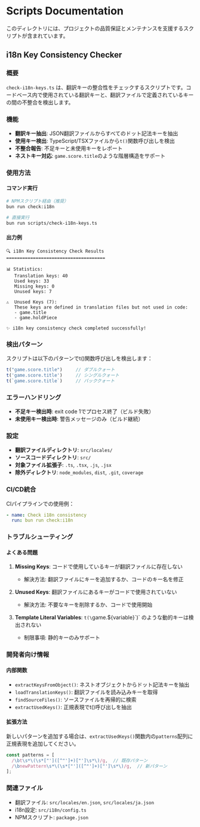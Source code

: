 # Scripts Documentation

このディレクトリには、プロジェクトの品質保証とメンテナンスを支援するスクリプトが含まれています。

## i18n Key Consistency Checker

### 概要
`check-i18n-keys.ts` は、翻訳キーの整合性をチェックするスクリプトです。コードベース内で使用されている翻訳キーと、翻訳ファイルで定義されているキーの間の不整合を検出します。

### 機能
- **翻訳キー抽出**: JSON翻訳ファイルからすべてのドット記法キーを抽出
- **使用キー検出**: TypeScript/TSXファイルから`t()`関数呼び出しを検出
- **不整合報告**: 不足キーと未使用キーをレポート
- **ネストキー対応**: `game.score.title`のような階層構造をサポート

### 使用方法

#### コマンド実行
```bash
# NPMスクリプト経由（推奨）
bun run check:i18n

# 直接実行
bun run scripts/check-i18n-keys.ts
```

#### 出力例
```
🔍 i18n Key Consistency Check Results
=====================================

📊 Statistics:
   Translation keys: 40
   Used keys: 33
   Missing keys: 0
   Unused keys: 7

⚠️  Unused Keys (7):
   These keys are defined in translation files but not used in code:
   - game.title
   - game.holdPiece

✨ i18n key consistency check completed successfully!
```

### 検出パターン
スクリプトは以下のパターンでt()関数呼び出しを検出します：

```typescript
t("game.score.title")     // ダブルクォート
t('game.score.title')     // シングルクォート
t(`game.score.title`)     // バッククォート
```

### エラーハンドリング
- **不足キー検出時**: exit code 1でプロセス終了（ビルド失敗）
- **未使用キー検出時**: 警告メッセージのみ（ビルド継続）

### 設定
- **翻訳ファイルディレクトリ**: `src/locales/`
- **ソースコードディレクトリ**: `src/`
- **対象ファイル拡張子**: `.ts`, `.tsx`, `.js`, `.jsx`
- **除外ディレクトリ**: `node_modules`, `dist`, `.git`, `coverage`

### CI/CD統合
CIパイプラインでの使用例：

```yaml
- name: Check i18n consistency
  run: bun run check:i18n
```

### トラブルシューティング

#### よくある問題
1. **Missing Keys**: コードで使用しているキーが翻訳ファイルに存在しない
   - 解決方法: 翻訳ファイルにキーを追加するか、コードのキー名を修正

2. **Unused Keys**: 翻訳ファイルにあるキーがコードで使用されていない
   - 解決方法: 不要なキーを削除するか、コードで使用開始

3. **Template Literal Variables**: `t(\`game.${variable}\`)` のような動的キーは検出されない
   - 制限事項: 静的キーのみサポート

### 開発者向け情報

#### 内部関数
- `extractKeysFromObject()`: ネストオブジェクトからドット記法キーを抽出
- `loadTranslationKeys()`: 翻訳ファイルを読み込みキーを取得
- `findSourceFiles()`: ソースファイルを再帰的に検索
- `extractUsedKeys()`: 正規表現でt()呼び出しを抽出

#### 拡張方法
新しいパターンを追加する場合は、`extractUsedKeys()`関数内の`patterns`配列に正規表現を追加してください。

```typescript
const patterns = [
  /\bt\s*\(\s*["']([^"']+)["']\s*\)/g,  // 既存パターン
  /\bnewPattern\s*\(\s*["']([^"']+)["']\s*\)/g,  // 新パターン
];
```

### 関連ファイル
- 翻訳ファイル: `src/locales/en.json`, `src/locales/ja.json`
- i18n設定: `src/i18n/config.ts`
- NPMスクリプト: `package.json`